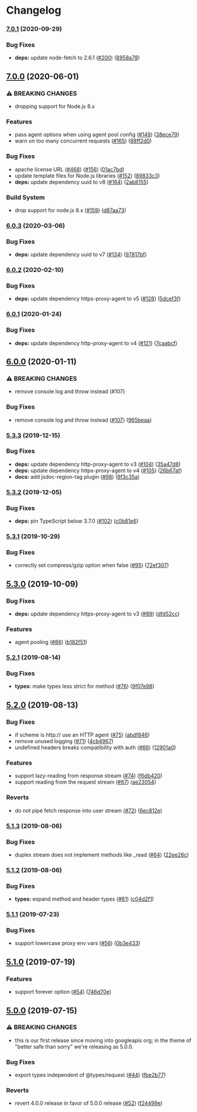 # Changelog

### [7.0.1](https://www.github.com/googleapis/teeny-request/compare/v7.0.0...v7.0.1) (2020-09-29)


### Bug Fixes

* **deps:** update node-fetch to 2.6.1 ([#200](https://www.github.com/googleapis/teeny-request/issues/200)) ([8958a78](https://www.github.com/googleapis/teeny-request/commit/8958a78b117e5610f3ccf121ba1d650dbe9739f8))

## [7.0.0](https://www.github.com/googleapis/teeny-request/compare/v6.0.3...v7.0.0) (2020-06-01)


### ⚠ BREAKING CHANGES

* dropping support for Node.js 8.x

### Features

* pass agent options when using agent pool config ([#149](https://www.github.com/googleapis/teeny-request/issues/149)) ([38ece79](https://www.github.com/googleapis/teeny-request/commit/38ece79151b667ec1a72ec50b1c7a58258924794))
* warn on too many concurrent requests ([#165](https://www.github.com/googleapis/teeny-request/issues/165)) ([88ff2d0](https://www.github.com/googleapis/teeny-request/commit/88ff2d0d8e0fc25a4219ef5625b8de353ed4aa29))


### Bug Fixes

* apache license URL ([#468](https://www.github.com/googleapis/teeny-request/issues/468)) ([#156](https://www.github.com/googleapis/teeny-request/issues/156)) ([01ac7bd](https://www.github.com/googleapis/teeny-request/commit/01ac7bd01e870796fd15355e079649633d5d5983))
* update template files for Node.js libraries ([#152](https://www.github.com/googleapis/teeny-request/issues/152)) ([89833c3](https://www.github.com/googleapis/teeny-request/commit/89833c3c3e8afea04c85a60811f122c5a6d37e48))
* **deps:** update dependency uuid to v8 ([#164](https://www.github.com/googleapis/teeny-request/issues/164)) ([2ab8155](https://www.github.com/googleapis/teeny-request/commit/2ab81550aeb8ca914516ff4ac20ebbb7b3d73fa5))


### Build System

* drop support for node.js 8.x ([#159](https://www.github.com/googleapis/teeny-request/issues/159)) ([d87aa73](https://www.github.com/googleapis/teeny-request/commit/d87aa73d3fafbdc013b03b7629a41decda6da98a))

### [6.0.3](https://www.github.com/googleapis/teeny-request/compare/v6.0.2...v6.0.3) (2020-03-06)


### Bug Fixes

* **deps:** update dependency uuid to v7 ([#134](https://www.github.com/googleapis/teeny-request/issues/134)) ([97817bf](https://www.github.com/googleapis/teeny-request/commit/97817bfb12396f620b2e280dcdc8965c4815abb5))

### [6.0.2](https://www.github.com/googleapis/teeny-request/compare/v6.0.1...v6.0.2) (2020-02-10)


### Bug Fixes

* **deps:** update dependency https-proxy-agent to v5 ([#128](https://www.github.com/googleapis/teeny-request/issues/128)) ([5dcef3f](https://www.github.com/googleapis/teeny-request/commit/5dcef3f5883b24a1092def38004074d04e37e241))

### [6.0.1](https://www.github.com/googleapis/teeny-request/compare/v6.0.0...v6.0.1) (2020-01-24)


### Bug Fixes

* **deps:** update dependency http-proxy-agent to v4 ([#121](https://www.github.com/googleapis/teeny-request/issues/121)) ([7caabcf](https://www.github.com/googleapis/teeny-request/commit/7caabcf154d8cf0848e443ce2cd4fbfae913ca41))

## [6.0.0](https://www.github.com/googleapis/teeny-request/compare/v5.3.3...v6.0.0) (2020-01-11)


### ⚠ BREAKING CHANGES

* remove console log and throw instead (#107)

### Bug Fixes

* remove console log and throw instead ([#107](https://www.github.com/googleapis/teeny-request/issues/107)) ([965beaa](https://www.github.com/googleapis/teeny-request/commit/965beaae17f0273992c9856ebf79b6f1befc59fe))

### [5.3.3](https://www.github.com/googleapis/teeny-request/compare/v5.3.2...v5.3.3) (2019-12-15)


### Bug Fixes

* **deps:** update dependency http-proxy-agent to v3 ([#104](https://www.github.com/googleapis/teeny-request/issues/104)) ([35a47d8](https://www.github.com/googleapis/teeny-request/commit/35a47d83adf92b16eab3fce52deae0e3c1353aa6))
* **deps:** update dependency https-proxy-agent to v4 ([#105](https://www.github.com/googleapis/teeny-request/issues/105)) ([26b67af](https://www.github.com/googleapis/teeny-request/commit/26b67afcb084ce1b99a62ecc55050d6f8f8aaee4))
* **docs:** add jsdoc-region-tag plugin ([#98](https://www.github.com/googleapis/teeny-request/issues/98)) ([8f3c35a](https://www.github.com/googleapis/teeny-request/commit/8f3c35aee711a1262ffa7c058eb1b9f18204b80e))

### [5.3.2](https://www.github.com/googleapis/teeny-request/compare/v5.3.1...v5.3.2) (2019-12-05)


### Bug Fixes

* **deps:** pin TypeScript below 3.7.0 ([#102](https://www.github.com/googleapis/teeny-request/issues/102)) ([c0b81e6](https://www.github.com/googleapis/teeny-request/commit/c0b81e6e7c1bb7e4a3e823c2e41692bc8ede0218))

### [5.3.1](https://www.github.com/googleapis/teeny-request/compare/v5.3.0...v5.3.1) (2019-10-29)


### Bug Fixes

* correctly set compress/gzip option when false ([#95](https://www.github.com/googleapis/teeny-request/issues/95)) ([72ef307](https://www.github.com/googleapis/teeny-request/commit/72ef307364de542af3ef8581572b1897fca2bcf4))

## [5.3.0](https://www.github.com/googleapis/teeny-request/compare/v5.2.1...v5.3.0) (2019-10-09)


### Bug Fixes

* **deps:** update dependency https-proxy-agent to v3 ([#89](https://www.github.com/googleapis/teeny-request/issues/89)) ([dfd52cc](https://www.github.com/googleapis/teeny-request/commit/dfd52cc))


### Features

* agent pooling ([#86](https://www.github.com/googleapis/teeny-request/issues/86)) ([b182f51](https://www.github.com/googleapis/teeny-request/commit/b182f51))

### [5.2.1](https://www.github.com/googleapis/teeny-request/compare/v5.2.0...v5.2.1) (2019-08-14)


### Bug Fixes

* **types:** make types less strict for method ([#76](https://www.github.com/googleapis/teeny-request/issues/76)) ([9f07e98](https://www.github.com/googleapis/teeny-request/commit/9f07e98))

## [5.2.0](https://www.github.com/googleapis/teeny-request/compare/v5.1.3...v5.2.0) (2019-08-13)


### Bug Fixes

* if scheme is http:// use an HTTP agent ([#75](https://www.github.com/googleapis/teeny-request/issues/75)) ([abdf846](https://www.github.com/googleapis/teeny-request/commit/abdf846))
* remove unused logging ([#71](https://www.github.com/googleapis/teeny-request/issues/71)) ([4cb4967](https://www.github.com/googleapis/teeny-request/commit/4cb4967))
* undefined headers breaks compatibility with auth ([#66](https://www.github.com/googleapis/teeny-request/issues/66)) ([12901a0](https://www.github.com/googleapis/teeny-request/commit/12901a0))


### Features

* support lazy-reading from response stream ([#74](https://www.github.com/googleapis/teeny-request/issues/74)) ([f6db420](https://www.github.com/googleapis/teeny-request/commit/f6db420))
* support reading from the request stream ([#67](https://www.github.com/googleapis/teeny-request/issues/67)) ([ae23054](https://www.github.com/googleapis/teeny-request/commit/ae23054))


### Reverts

* do not pipe fetch response into user stream ([#72](https://www.github.com/googleapis/teeny-request/issues/72)) ([6ec812e](https://www.github.com/googleapis/teeny-request/commit/6ec812e))

### [5.1.3](https://www.github.com/googleapis/teeny-request/compare/v5.1.2...v5.1.3) (2019-08-06)


### Bug Fixes

* duplex stream does not implement methods like _read ([#64](https://www.github.com/googleapis/teeny-request/issues/64)) ([22ee26c](https://www.github.com/googleapis/teeny-request/commit/22ee26c))

### [5.1.2](https://www.github.com/googleapis/teeny-request/compare/v5.1.1...v5.1.2) (2019-08-06)


### Bug Fixes

* **types:** expand method and header types ([#61](https://www.github.com/googleapis/teeny-request/issues/61)) ([c04d2f1](https://www.github.com/googleapis/teeny-request/commit/c04d2f1))

### [5.1.1](https://www.github.com/googleapis/teeny-request/compare/v5.1.0...v5.1.1) (2019-07-23)


### Bug Fixes

* support lowercase proxy env vars ([#56](https://www.github.com/googleapis/teeny-request/issues/56)) ([0b3e433](https://www.github.com/googleapis/teeny-request/commit/0b3e433))

## [5.1.0](https://www.github.com/googleapis/teeny-request/compare/v5.0.0...v5.1.0) (2019-07-19)


### Features

* support forever option ([#54](https://www.github.com/googleapis/teeny-request/issues/54)) ([746d70e](https://www.github.com/googleapis/teeny-request/commit/746d70e))

## [5.0.0](https://www.github.com/googleapis/teeny-request/compare/v4.0.0...v5.0.0) (2019-07-15)


### ⚠ BREAKING CHANGES

* this is our first release since moving into googleapis org; in the theme of "better safe than sorry" we're releasing as 5.0.0.

### Bug Fixes

* export types independent of @types/request ([#44](https://www.github.com/googleapis/teeny-request/issues/44)) ([fbe2b77](https://www.github.com/googleapis/teeny-request/commit/fbe2b77))


### Reverts

* revert 4.0.0 release in favor of 5.0.0 release ([#52](https://www.github.com/googleapis/teeny-request/issues/52)) ([f24499e](https://www.github.com/googleapis/teeny-request/commit/f24499e))
